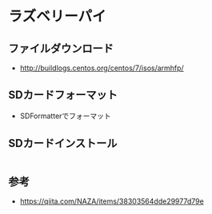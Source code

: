 ラズベリーパイ
===

ファイルダウンロード
---

* http://buildlogs.centos.org/centos/7/isos/armhfp/


SDカードフォーマット
---

* SDFormatterでフォーマット

SDカードインストール
---

```

```



参考
---

* https://qiita.com/NAZA/items/38303564dde29977d79e
